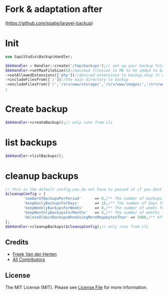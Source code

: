 # Fork & adaptation after
(https://github.com/spatie/laravel-backup)

# Init
```php
use SapiStudio\Backup\Handler;

$bkHandler = Handler::create('/tmp/backups');// set up your backup folder location
$bkHandler->setMaxFileSize(5)//maximum filesize in Mb to be added to backup,skip it will add all files
->setAllowedExtensions(['php'])//desired extensions to backup,skip it will add all files
->includeFilesFrom(['/'])//the main directory to backup
->excludeFilesFrom(['/','/srv/www/storage/','/srv/www/images/','/srv/www/resources/'])//directories to ignore on backup
;
```
# Create backup
```php
$bkHandler->createBackup();// only runs from cli
```

# list backups
```php
$bkHandler->listBackups();
```

# cleanup backups
```php
// this is the default config,you do not have to passed it if you dont change it
$cleanupConfig = [
        'numberOfBackupsPerPeriod'      => 0,/** The number of backups must be kept on period. */
        'keepDailyBackupsForDays'       => 16,/** The number of days for which all daily backups must be kept.*/
        'keepWeeklyBackupsForWeeks'     => 8,/** The number of weeks for which all one weekly backup must be kept.*/
        'keepMonthlyBackupsForMonths'   => 4,/** The number of months for which one monthly backup must be kept.*/
        'deleteOldestBackupsWhenUsingMoreMegabytesThan' => 5000,/** After cleaning up backups, remove the oldest backup until this number of megabytes has been reached.*/
];
$bkHandler->cleanupBackups($cleanupConfig);// only runs from cli
```

## Credits

- [Freek Van der Herten](https://github.com/freekmurze)
- [All Contributors](../../contributors)

## License

The MIT License (MIT). Please see [License File](LICENSE.md) for more information.
